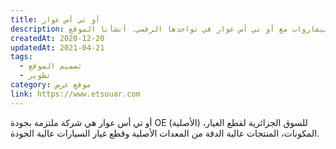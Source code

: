 ```yaml
---
title: أو تي أس عوار
description: تعاونت يونيفارواب مع أو تي أس عوار في تواجدها الرقمي. أنشأنا الموقع.
createdAt: 2020-12-20
updatedAt: 2021-04-21
tags:
  - تصميم الموقع
  - تطوير
category: موقع عرض
link: https://www.etsouar.com
---
```


أو تي أس عوار هي شركة ملتزمة بجودة OE (الأصلية) للسوق الجزائرية لقطع الغيار، المكونات، المنتجات عالية الدقة من المعدات الأصلية وقطع غيار السيارات عالية الجودة.
